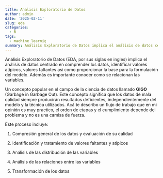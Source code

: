 ```yaml
---
title: Analisis Exploratorio de Datos
author: admin
date: '2025-02-11'
slug: eda
categories:
  - R
tags:
  - machine learnig
summary: Análisis Exploratorio de Datos implica el análisis de datos centrado en comprender los datos, identificar valores atípicos,  valores faltantes así como proporcionar la base para la formulación del modelo.
---
```


Análisis Exploratorio de Datos (EDA, por sus siglas en ingles) implica el análisis de datos centrado en comprender los datos, identificar valores atípicos,  valores faltantes así como proporcionar la base para la formulación del modelo. Además es importante conocer como se relacionan las variables.

Un concepto popular en el campo de la ciencia de datos llamado **GIGO** (Garbage in Garbage Out). Este concepto significa que los datos de mala calidad siempre producirán resultados deficientes, independientemente del modelo y la técnica utilizados. Acá te describo un flujo de trabajo que en mi opinión es muy practico, el orden de etapas y el cumplimiento depende del problema y no es una camisa de fuerza.



Este proceso incluye:

1. Compresión general de los datos y evaluación de su calidad

2. Identificación y tratamiento de valores faltantes y atípicos

3. Análisis de las distribución de las variables 

4. Análisis de las relaciones entre las variables

5. Transformación de los datos


